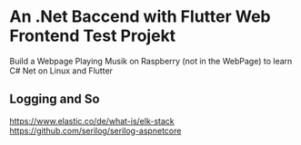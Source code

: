 # An .Net Baccend with Flutter Web Frontend Test Projekt

Build a Webpage Playing Musik on Raspberry (not in the WebPage) to learn C# Net on Linux and Flutter

## Logging and So

https://www.elastic.co/de/what-is/elk-stack
https://github.com/serilog/serilog-aspnetcore